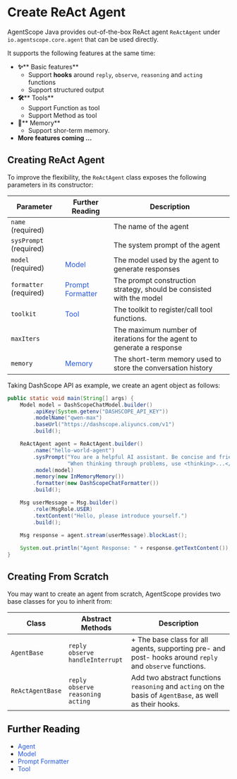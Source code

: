 # Create ReAct Agent
AgentScope Java provides out-of-the-box ReAct agent `ReActAgent` under `io.agentscope.core.agent` that can be used directly.

It supports the following features at the same time:

+ **✨**** Basic features**
    - Support **hooks** around `reply`, `observe`, `reasoning` and `acting` functions
    - Support structured output
+ **🛠️**** Tools**
    - Support Function as tool
    - Support Method as tool
+ **💾**** Memory**
    - Support shor-term memory.
+ **More features coming ...**

## Creating ReAct Agent
To improve the flexibility, the `ReActAgent` class exposes the following parameters in its constructor:

| Parameter | Further Reading | Description |
| --- | --- | --- |
| `name` (required) |  | The name of the agent |
| `sysPrompt` (required) |  | The system prompt of the agent |
| `model` (required) | <font style="color:rgb(39, 87, 221);">Model</font> | The model used by the agent to generate responses |
| `formatter` (required) | <font style="color:rgb(39, 87, 221);">Prompt Formatter</font> | The prompt construction strategy, should be consisted with the model |
| `toolkit` | <font style="color:rgb(39, 87, 221);">Tool</font> | The toolkit to register/call tool functions. |
| `maxIters` |  | The maximum number of iterations for the agent to generate a response |
| `memory` | <font style="color:rgb(39, 87, 221);">Memory</font> | The short-term memory used to store the conversation history |


Taking DashScope API as example, we create an agent object as follows:

```java
public static void main(String[] args) {
    Model model = DashScopeChatModel.builder()
        .apiKey(System.getenv("DASHSCOPE_API_KEY"))
        .modelName("qwen-max")
        .baseUrl("https://dashscope.aliyuncs.com/v1")
        .build();

    ReActAgent agent = ReActAgent.builder()
        .name("hello-world-agent")
        .sysPrompt("You are a helpful AI assistant. Be concise and friendly. " +
                   "When thinking through problems, use <thinking>...</thinking> tags to show your reasoning.")
        .model(model)
        .memory(new InMemoryMemory())
        .formatter(new DashScopeChatFormatter())
        .build();

    Msg userMessage = Msg.builder()
        .role(MsgRole.USER)
        .textContent("Hello, please introduce yourself.")
        .build();
    
    Msg response = agent.stream(userMessage).blockLast();

    System.out.println("Agent Response: " + response.getTextContent());
}
```

## Creating From Scratch
You may want to create an agent from scratch, AgentScope provides two base classes for you to inherit from:

| Class | Abstract Methods | Description |
| --- | --- | --- |
| `AgentBase` | `reply`<br/>`observe`<br/>`handleInterrupt`<br/> | + The base class for all agents, supporting pre- and post- hooks around `reply` and `observe` functions.<br/> |
| `ReActAgentBase` | `reply`<br/>`observe`<br/>`reasoning`<br/>`acting` | Add two abstract functions `reasoning` and `acting` on the basis of `AgentBase`, as well as their hooks. |




## <font style="color:rgb(0, 0, 0);">Further Reading</font>
+ <font style="color:rgb(39, 87, 221);">Agent</font>
+ <font style="color:rgb(39, 87, 221);">Model</font>
+ <font style="color:rgb(39, 87, 221);">Prompt Formatter</font>
+ <font style="color:rgb(39, 87, 221);">Tool</font>

<font style="color:rgb(0, 0, 0);">  
</font>

